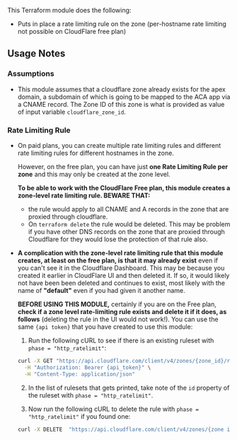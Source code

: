 This Terraform module does the following:

- Puts in place a rate limiting rule on the zone (per-hostname rate limiting not possible on CloudFlare free plan)

## Usage Notes

### Assumptions

- This module assumes that a cloudflare zone already exists for the apex domain, a subdomain of which is going to be mapped to the ACA app via a CNAME record. The Zone ID of this zone is what is provided as value of input variable `cloudflare_zone_id`.

### Rate Limiting Rule

- On paid plans, you can create multiple rate limiting rules and different rate limiting rules for different hostnames in the zone.

  However, on the free plan, you can have just **one Rate Limiting Rule per zone** and this may only be created at the zone level.

  **To be able to work with the CloudFlare Free plan, this module creates a zone-level rate limiting rule. BEWARE THAT:**
  - the rule would apply to all CNAME and A records in the zone that are proxied through cloudflare.
  - On `terraform delete` the rule would be deleted. This may be problem if you have other DNS records on the zone that are proxied through Cloudflare for they would lose the protection of that rule also.

- **A complication with the zone-level rate limiting rule that this module creates, at least on the free plan, is that it may already exist** even if you can't see it in the Cloudflare Dashboard. This may be because you created it earlier in CloudFlare UI and then deleted it. If so, it would likely not have been been deleted and continues to exist, most likely with the name of **"default"** even if you had given it another name.

  **BEFORE USING THIS MODULE,** certainly if you are on the Free plan, **check if a zone level rate-limiting rule exists and delete it if it does, as follows** (deleting the rule in the UI would not work!). You can use the same `{api token}` that you have created to use this module:
  
  1. Run the following cURL to see if there is an existing ruleset with `phase = "http_ratelimit"`:

  ```bash
  curl -X GET "https://api.cloudflare.com/client/v4/zones/{zone_id}/rulesets" \
    -H "Authorization: Bearer {api_token}" \
    -H "Content-Type: application/json"
  ```
  2. In the list of rulesets that gets printed, take note of the `id` property of the ruleset with `phase = "http_ratelimit"`.

  3. Now run the following cURL to delete the rule with `phase = "http_ratelimit"` if you found one:

  ```bash
  curl -X DELETE  "https://api.cloudflare.com/client/v4/zones/{zone id}/rulesets/{id of the ruleset}"   -H "Authorization: Bearer {api_token}"
  ```
